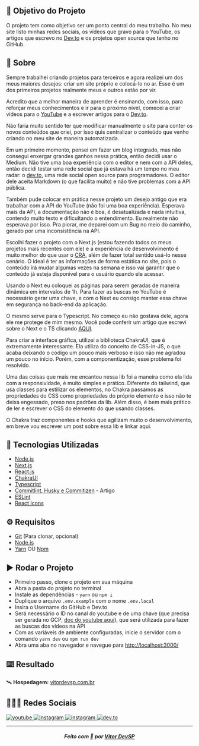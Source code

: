 ## 🎯 Objetivo do Projeto

O projeto tem como objetivo ser um ponto central do meu trabalho. No meu site listo minhas redes sociais, os vídeos que gravo para o YouTube, os artigos que escrevo no [Dev.to](http://dev.to) e os projetos open source que tenho no GitHub.

## 📃 Sobre

Sempre trabalhei criando projetos para terceiros e agora realizei um dos meus maiores desejos: criar um site próprio e colocá-lo no ar. Esse é um dos primeiros projetos realmente meus e outros estão por vir.

Acredito que a melhor maneira de aprender é ensinando, com isso, para reforçar meus conhecimentos e ir para o próximo nível, comecei a criar vídeos para o [YouTube](https://www.youtube.com/channel/UCFIHeoKduKPsE2m1oSiK9Mg) e a escrever artigos para o [Dev.to](https://dev.to/vitordevsp).

Não faria muito sentido ter que modificar manualmente o site para conter os novos conteúdos que criei, por isso quis centralizar o conteúdo que venho criando no meu site de maneira automatizada.

Em um primeiro momento, pensei em fazer um blog integrado, mas não consegui enxergar grandes ganhos nessa prática, então decidi usar o Medium. Não tive uma boa experiência com o editor e nem com a API deles, então decidi testar uma rede social que já estava há um tempo no meu radar: o [dev.to](http://dev.to), uma rede social open source para programadores. O editor dele aceita Markdown (o que facilita muito) e não tive problemas com a API pública.

Também pude colocar em prática nesse projeto um desejo antigo que era trabalhar com a API do YouTube (não foi uma boa experiência). Esperava mais da API, a documentação não é boa, é desatualizada e nada intuitiva, contendo muito texto e dificultando o entendimento. Eu realmente não esperava por isso. Pra piorar, me deparei com um Bug no meio do caminho, gerado por uma inconsistência na API.

Escolhi fazer o projeto com o Next.js (estou fazendo todos os meus projetos mais recentes com ele) e a experiência de desenvolvimento é muito melhor do que usar o [CRA](https://create-react-app.dev/), além de fazer total sentido usá-lo nesse cenário. O ideal é ter as informações de forma estática no site, pois o conteúdo irá mudar algumas vezes na semana e isso vai garantir que o conteúdo já esteja disponível para o usuário quando ele acessar.

Usando o Next eu coloquei as páginas para serem geradas de maneira dinâmica em intervalos de 1h. Para fazer as buscas no YouTube é necessário gerar uma chave, e com o Next eu consigo manter essa chave em segurança no back-end da aplicação.

O mesmo serve para o Typescript. No começo eu não gostava dele, agora ele me protege de mim mesmo. Você pode conferir um artigo que escrevi sobre o Next e o TS clicando [AQUI](https://dev.to/vitordevsp/iniciando-um-projeto-com-next-js-e-typescript-58jo).

Para criar a interface gráfica, utilizei a biblioteca ChakraUI, que é extremamente interessante. Ela utiliza do conceito de CSS-in-JS, o que acaba deixando o código um pouco mais verboso e isso não me agradou um pouco no início. Porém, com a componentização, esse problema foi resolvido.

Uma das coisas que mais me encantou nessa lib foi a maneira como ela lida com a responsividade, é muito simples e prático. Diferente do tailwind, que usa classes para estilizar os elementos, no Chakra passamos as propriedades do CSS como propriedades do próprio elemento e isso não te deixa engessado, preso nos padrões da lib. Além disso, é bem mais prático de ler e escrever o CSS do elemento do que usando classes.

O Chakra traz componentes e hooks que agilizam muito o desenvolvimento, em breve vou escrever um post sobre essa lib e linkar aqui.

## 🚀 Tecnologias Utilizadas

* [Node.js](https://nodejs.org/en/)
* [Next.js](https://nextjs.org/docs/getting-started)
* [React.js](https://pt-br.reactjs.org/)
* [ChakraUI](https://chakra-ui.com/)
* [Typescript](https://www.typescriptlang.org/)
* [Commitlint, Husky e Commitizen](https://dev.to/vitordevsp/padronizacao-de-commit-com-commitlint-husky-e-commitizen-3g1n) - Artigo
* [ESLint](https://eslint.org/)
* [React Icons](https://react-icons.github.io/react-icons/)

## ⚙️ Requisitos

* [Git](https://git-scm.com/) (Para clonar, opcional)
* [Node.js](https://nodejs.org/en/)
* [Yarn](https://classic.yarnpkg.com/en/docs/install/#debian-stable) OU [Npm](https://www.npmjs.com/)

## ▶️ Rodar o Projeto

* Primeiro passo, clone o projeto em sua máquina
* Abra a pasta do projeto no terminal
* Instale as dependências - `yarn` ou `npm i`
* Duplique o arquivo `.env.example` com o nome `.env.local`
* Insira o Username do GitHub e Dev.to
* Será necessário o ID no canal do youtube e de uma chave (que precisa ser gerada no GCP, [doc do youtube aqui](https://developers.google.com/youtube/v3/docs)), que será utilizada para fazer as buscas dos vídeos na API
* Com as variáveis de ambiente configuradas, inicie o servidor com o comando `yarn dev` ou `npm run dev`
* Abra uma aba no navegador e navegue para [http://localhost:3000/](http://localhost:3000/)

## ⌨️ Resultado

🛰️ **Hospedagem:** [vitordevsp.com.br](https://www.vitordevsp.com.br/)

## 🧑🏽‍💻 Redes Sociais

<a href="https://www.youtube.com/channel/UCFIHeoKduKPsE2m1oSiK9Mg" target="_blank">
  <img src="https://img.shields.io/badge/YouTube-FF0000?style=for-the-badge&logo=youtube&logoColor=white" alt="youtube" />
</a>

<a href="https://www.linkedin.com/in/vitordevsp" target="_blank">
  <img src="https://img.shields.io/badge/LinkedIn-0077B5?style=for-the-badge&logo=linkedin&logoColor=white" alt="instagram" />
</a>

<a href="https://www.instagram.com/vitordevsp" target="_blank">
  <img src="https://img.shields.io/badge/Instagram-DF0174?style=for-the-badge&logo=instagram&logoColor=white" alt="instagram" />
</a>

<a href="https://dev.to/vitordevsp" target="_blank">
  <img src="https://img.shields.io/badge/dev.to-0A0A0A?style=for-the-badge&logo=devdotto&logoColor=white" alt="dev.to" />
</a>

---

<h5 align='center' >
  Feito com 💙 por <a href="https://vitordevsp.com.br" target="_blank">Vitor DevSP</a>
</h5>
